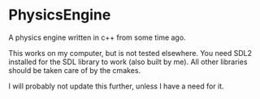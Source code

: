 # PhysicsEngine
A physics engine written in c++ from some time ago.


This works on my computer, but is not tested elsewhere. You need SDL2 installed for the SDL library to work (also built by me). All other libraries should be taken care of by the cmakes.


I will probably not update this further, unless I have a need for it.
